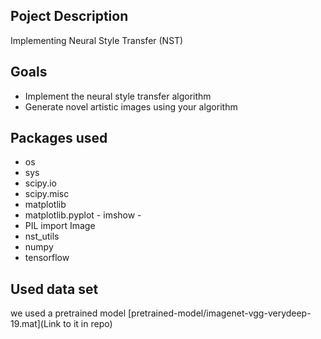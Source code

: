 ## Poject Description 
Implementing Neural Style Transfer (NST)

## Goals 
- Implement the neural style transfer algorithm
- Generate novel artistic images using your algorithm

## Packages used 
- os
- sys
- scipy.io
- scipy.misc
- matplotlib
- matplotlib.pyplot - imshow -
- PIL import Image
- nst_utils 
- numpy 
- tensorflow 

## Used data set 
we used a pretrained model  [pretrained-model/imagenet-vgg-verydeep-19.mat](Link to it in repo)